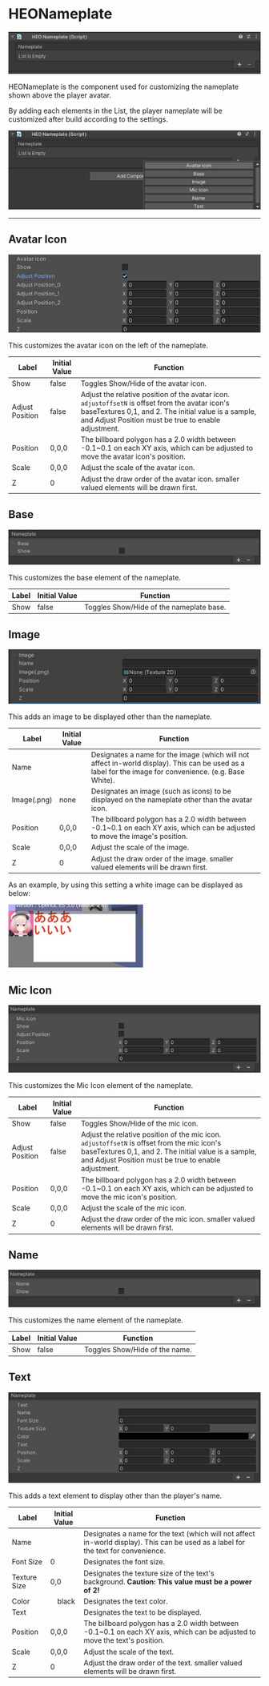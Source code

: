 # HEONameplate

![HEONameplate_1](img/HEONameplate_1.jpg)

HEONameplate is the component used for customizing the nameplate shown above the player avatar.

By adding each elements in the List, the player nameplate will be customized after build according to the settings.

![HEONameplate_2](img/HEONameplate_2.jpg)

---

## Avatar Icon

![HEONameplate_3](img/HEONameplate_3.jpg)

This customizes the avatar icon on the left of the nameplate.

| Label | Initial Value | Function |
| ---- | ---- | ---- |
| Show | false | Toggles Show/Hide of the avatar icon. |
| Adjust Position | false | Adjust the relative position of the avatar icon. `adjustoffsetN` is offset from the avatar icon's baseTextures 0,1, and 2. The initial value is a sample, and Adjust Position must be true to enable adjustment. |
| Position | 0,0,0 | The billboard polygon has a 2.0 width between -0.1~0.1 on each XY axis, which can be adjusted to move the avatar icon's position. |
| Scale | 0,0,0 | Adjust the scale of the avatar icon. |
| Z | 0 | Adjust the draw order of the avatar icon. smaller valued elements will be drawn first. |

## Base

![HEONameplate_4](img/HEONameplate_4.jpg)

This customizes the base element of the nameplate.

| Label | Initial Value | Function |
| ---- | ---- | ---- |
| Show | false | Toggles Show/Hide of the nameplate base. |

## Image

![HEONameplate_5](img/HEONameplate_5.jpg)

This adds an image to be displayed other than the nameplate.

| Label | Initial Value | Function |
| ---- | ---- | ---- |
| Name |  | Designates a name for the image (which will not affect in-world display). This can be used as a label for the image for convenience. (e.g. Base White). |
| Image(.png) | none | Designates an image (such as icons) to be displayed on the nameplate other than the avatar icon.
| Position | 0,0,0 | The billboard polygon has a 2.0 width between -0.1~0.1 on each XY axis, which can be adjusted to move the image's position. |
| Scale | 0,0,0 | Adjust the scale of the image. |
| Z | 0 | Adjust the draw order of the image. smaller valued elements will be drawn first. |

As an example, by using this setting a white image can be displayed as below:

![HEONameplate_9](img/HEONameplate_9.jpg)

## Mic Icon

![HEONameplate_6](img/HEONameplate_6.jpg)

This customizes the Mic Icon element of the nameplate.

| Label | Initial Value | Function |
| ---- | ---- | ---- |
| Show | false | Toggles Show/Hide of the mic icon. |
| Adjust Position | false | Adjust the relative position of the mic icon. `adjustoffsetN` is offset from the mic icon's baseTextures 0,1, and 2. The initial value is a sample, and Adjust Position must be true to enable adjustment. |
| Position | 0,0,0 | The billboard polygon has a 2.0 width between -0.1~0.1 on each XY axis, which can be adjusted to move the mic icon's position. |
| Scale | 0,0,0 | Adjust the scale of the mic icon. |
| Z | 0 | Adjust the draw order of the mic icon. smaller valued elements will be drawn first. |

## Name

![HEONameplate_7](img/HEONameplate_7.jpg)

This customizes the name element of the nameplate.

| Label | Initial Value | Function |
| ---- | ---- | ---- |
| Show | false | Toggles Show/Hide of the name. |

## Text

![HEONameplate_8](img/HEONameplate_8.jpg)

This adds a text element to display other than the player's name.

| Label | Initial Value | Function |
| ---- | ---- | ---- |
| Name |  | Designates a name for the text (which will not affect in-world display). This can be used as a label for the text for convenience. |
| Font Size | 0 | Designates the font size.  |
| Texture Size | 0,0 | Designates the texture size of the text's background. **Caution: This value must be a power of 2!** |
| Color |　black | Designates the text color. |
| Text | | Designates the text to be displayed. |
| Position | 0,0,0 | The billboard polygon has a 2.0 width between -0.1~0.1 on each XY axis, which can be adjusted to move the text's position. |
| Scale | 0,0,0 | Adjust the scale of the text. |
| Z | 0 | Adjust the draw order of the text. smaller valued elements will be drawn first. |
